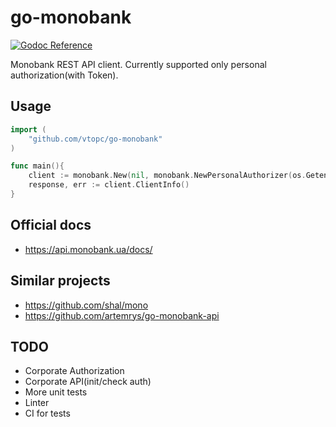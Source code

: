 # go-monobank

[![Godoc Reference][godoc-img]][godoc]

Monobank REST API client.
Currently supported only personal authorization(with Token).

## Usage
```go
import (
    "github.com/vtopc/go-monobank"
)

func main(){
    client := monobank.New(nil, monobank.NewPersonalAuthorizer(os.Getenv("TOKEN")))
    response, err := client.ClientInfo()
}
```

## Official docs
 - https://api.monobank.ua/docs/

## Similar projects
- https://github.com/shal/mono
- https://github.com/artemrys/go-monobank-api

## TODO
- Corporate Authorization
- Corporate API(init/check auth)
- More unit tests
- Linter
- CI for tests

[godoc]: https://godoc.org/github.com/vtopc/go-monobank
[godoc-img]: https://godoc.org/github.com/vtopc/go-monobank?status.svg
